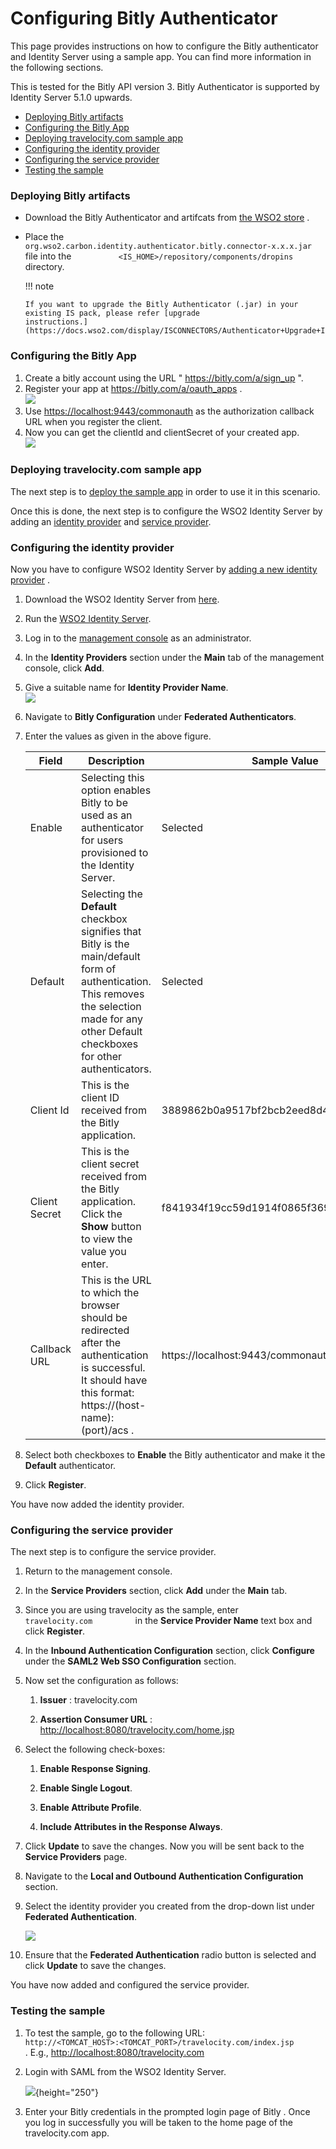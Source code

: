 # Configuring Bitly Authenticator

This page provides instructions on how to configure the Bitly
authenticator and Identity Server using a sample app. You can find more
information in the following sections.

This is tested for the Bitly API version 3. Bitly Authenticator is
supported by Identity Server 5.1.0 upwards.

-   [Deploying Bitly
    artifacts](#ConfiguringBitlyAuthenticator-DeployingBitlyartifactsDeployingBitlyartifacts)
-   [Configuring the Bitly
    App](#ConfiguringBitlyAuthenticator-ConfiguringtheBitlyAppConfiguringtheBitlyApp)
-   [Deploying travelocity.com sample
    app](#ConfiguringBitlyAuthenticator-Deployingtravelocity.comsampleappDeployingtravelocity.comsampleapp)
-   [Configuring the identity
    provider](#ConfiguringBitlyAuthenticator-ConfiguringtheidentityproviderConfiguringtheidentityprovider)
-   [Configuring the service
    provider](#ConfiguringBitlyAuthenticator-ConfiguringtheserviceproviderConfiguringtheserviceprovider)
-   [Testing the
    sample](#ConfiguringBitlyAuthenticator-TestingthesampleTestingthesample)

### Deploying Bitly artifacts

-   Download the Bitly Authenticator and artifcats from [the WSO2
    store](https://store.wso2.com/store/assets/isconnector/details/83ec7d04-46f1-426a-b4cb-1a169846212c)
    .

-   Place the
    `           org.wso2.carbon.identity.authenticator.bitly.connector-x.x.x.jar          `
    file into the
    `           <IS_HOME>/repository/components/dropins          `
    directory.

    !!! note
    
        If you want to upgrade the Bitly Authenticator (.jar) in your
        existing IS pack, please refer [upgrade
        instructions.](https://docs.wso2.com/display/ISCONNECTORS/Authenticator+Upgrade+Instructions)
    

### Configuring the Bitly App

1.  Create a bitly account using the URL " <https://bitly.com/a/sign_up>
    ".
2.  Register your app at <https://bitly.com/a/oauth_apps> .  
    ![](attachments/50518515/51251641.png) 
3.  Use <https://localhost:9443/commonauth> as the authorization
    callback URL when you register the client.
4.  Now you can get the clientId and clientSecret of your created app.  
    ![](attachments/50518515/51252818.png) 

### Deploying travelocity.com sample app

The next step is to [deploy the sample app](_Deploying_the_Sample_App_)
in order to use it in this scenario.

Once this is done, the next step is to configure the WSO2 Identity
Server by adding an [identity
provider](https://docs.wso2.com/display/IS510/Configuring+an+Identity+Provider)
and [service provider](https://docs.wso2.com/display/IS510).

### Configuring the identity provider

Now you have to configure WSO2 Identity Server by [adding a new identity
provider](https://docs.wso2.com/display/IS510/Configuring+an+Identity+Provider)
.

1.  Download the WSO2 Identity Server from
    [here](http://wso2.com/products/identity-server/).

2.  Run the [WSO2 Identity
    Server](https://docs.wso2.com/display/IS510/Running+the+Product).
3.  Log in to the [management
    console](https://docs.wso2.com/display/IS510/Getting+Started+with+the+Management+Console)
    as an administrator.
4.  In the **Identity Providers** section under the **Main** tab of the
    management console, click **Add**.
5.  Give a suitable name for **Identity Provider Name**.  
    ![](attachments/50518515/51251655.png) 
6.  Navigate to **Bitly Configuration** under **Federated
    Authenticators**.

7.  Enter the values as given in the above figure.

    | Field         | Description                                                                                                                                                                                    | Sample Value                             |
    |---------------|------------------------------------------------------------------------------------------------------------------------------------------------------------------------------------------------|------------------------------------------|
    | Enable        | Selecting this option enables Bitly to be used as an authenticator for users provisioned to the Identity Server.                                                                               | Selected                                 |
    | Default       | Selecting the **Default** checkbox signifies that Bitly is the main/default form of authentication. This removes the selection made for any other Default checkboxes for other authenticators. | Selected                                 |
    | Client Id     | This is the client ID received from the Bitly application.                                                                                                                                     | 3889862b0a9517bf2bcb2eed8d43f0be0576e735 |
    | Client Secret | This is the client secret received from the Bitly application. Click the **Show** button to view the value you enter.                                                                          | f841934f19cc59d1914f0865f3694b453b5fe583 |
    | Callback URL  | This is the URL to which the browser should be redirected after the authentication is successful. It should have this format: https://(host-name):(port)/acs .                                 | https://localhost:9443/commonauth        |

8.  Select both checkboxes to **Enable** the Bitly authenticator and
    make it the **Default** authenticator.

9.  Click **Register**.

You have now added the identity provider.

### Configuring the service provider

The next step is to configure the service provider.

1.  Return to the management console.

2.  In the **Service Providers** section, click **Add** under the
    **Main** tab.

3.  Since you are using travelocity as the sample, enter
    `           travelocity.com          ` in the **Service Provider
    Name** text box and click **Register**.

4.  In the **Inbound Authentication Configuration** section, click
    **Configure** under the **SAML2 Web SSO Configuration** section.

5.  Now set the configuration as follows:

    1.  **Issuer** : travelocity.com

    2.  **Assertion Consumer URL** :
        <http://localhost:8080/travelocity.com/home.jsp>

6.  Select the following check-boxes:
    1.  **Enable Response Signing**.

    2.  **Enable Single Logout**.

    3.  **Enable Attribute Profile**.

    4.  **Include Attributes in the Response Always**.  

7.  Click **Update** to save the changes. Now you will be sent back to
    the **Service Providers** page.

8.  Navigate to the **Local and Outbound Authentication Configuration**
    section.

9.  Select the identity provider you created from the drop-down list
    under **Federated Authentication**.

    ![](attachments/50518515/51252329.png) 

10. Ensure that the **Federated Authentication** radio button is
    selected and click **Update** to save the changes.

You have now added and configured the service provider.

### Testing the sample

1.  To test the sample, go to the following URL:
    `           http://<TOMCAT_HOST>:<TOMCAT_PORT>/travelocity.com/index.jsp          `
    . E.g., <http://localhost:8080/travelocity.com>

2.  Login with SAML from the WSO2 Identity Server.

    ![](attachments/50518515/103332428.png){height="250"}  

3.  Enter your Bitly credentials in the prompted login page of Bitly .
    Once you log in successfully you will be taken to the home page of
    the travelocity.com app.
